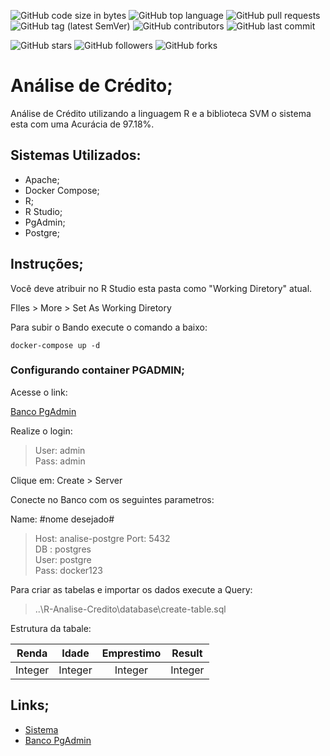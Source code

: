 ![GitHub code size in bytes](https://img.shields.io/github/languages/code-size/rauanisanfelice/R-Analise-Credito.svg)
![GitHub top language](https://img.shields.io/github/languages/top/rauanisanfelice/R-Analise-Credito.svg)
![GitHub pull requests](https://img.shields.io/github/issues-pr/rauanisanfelice/R-Analise-Credito.svg)
![GitHub tag (latest SemVer)](https://img.shields.io/github/tag/rauanisanfelice/R-Analise-Credito.svg)
![GitHub contributors](https://img.shields.io/github/contributors/rauanisanfelice/R-Analise-Credito.svg)
![GitHub last commit](https://img.shields.io/github/last-commit/rauanisanfelice/R-Analise-Credito.svg)

![GitHub stars](https://img.shields.io/github/stars/rauanisanfelice/R-Analise-Credito.svg?style=social)
![GitHub followers](https://img.shields.io/github/followers/rauanisanfelice.svg?style=social)
![GitHub forks](https://img.shields.io/github/forks/rauanisanfelice/R-Analise-Credito.svg?style=social)


# Análise de Crédito;

Análise de Crédito utilizando a linguagem R e a biblioteca SVM o sistema esta com uma Acurácia de 97.18%.

## Sistemas Utilizados:
* Apache;
* Docker Compose;
* R;
* R Studio;
* PgAdmin;
* Postgre;

## Instruções;

Você deve atribuir no R Studio esta pasta como "Working Diretory" atual.

FIles > More > Set As Working Diretory

Para subir o Bando execute o comando a baixo: 
```console
docker-compose up -d
```

### Configurando container PGADMIN;

Acesse o link:

[Banco PgAdmin](http://localhost:8080)

Realize o login:
>User: admin  
>Pass: admin

Clique em: Create > Server

Conecte no Banco com os seguintes parametros:  

Name: #nome desejado#  
>Host: analise-postgre
>Port: 5432  
>DB  : postgres  
>User: postgre  
>Pass: docker123

Para criar as tabelas e importar os dados execute a Query:
> ..\R-Analise-Credito\database\create-table.sql

Estrutura da tabale:  

|Renda|Idade|Emprestimo|Result|
|:-----:|:-----:|:------:|:------:|
|Integer|Integer|Integer|Integer|

## Links;

- [Sistema](http://localhost/R-Analise-Credito/app/result.php)  
- [Banco PgAdmin](http://localhost:8080)